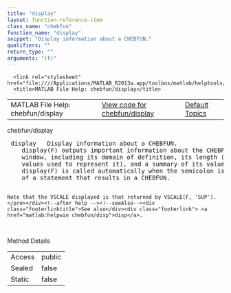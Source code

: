 ```yaml
---
title: "display"
layout: function-reference-item
class_name: "chebfun"
function_name: "display"
snippet: "Display information about a CHEBFUN."
qualifiers: ""
return_type: ""
arguments: "(f)"
---
```


<html>
   <head>
      <meta http-equiv="Content-Type" content="text/html; charset=utf-8">
   
      <link rel="stylesheet" href="file:////Applications/MATLAB_R2013a.app/toolbox/matlab/helptools/private/helpwin.css">
      <title>MATLAB File Help: chebfun/display</title>
   </head>
   <body>
      <!--Single-page help-->
      <table border="0" cellspacing="0" width="100%">
         <tr class="subheader">
            <td class="headertitle">MATLAB File Help: chebfun/display</td>
            <td class="subheader-left"><a href="matlab:edit chebfun/display">View code for chebfun/display</a></td>
            <td class="subheader-right"><a href="matlab:helpwin">Default Topics</a></td>
         </tr>
      </table>
      <div class="title">chebfun/display</div>
      <div class="helptext"><pre><!--helptext --> <span class="helptopic">display</span>   Display information about a CHEBFUN.
    <span class="helptopic">display</span>(F) outputs important information about the CHEBFUN F to the command
    window, including its domain of definition, its length (number of sample
    values used to represent it), and a summary of its values at its endpoints.
    <span class="helptopic">display</span>(F) is called automatically when the semicolon is not used at the end
    of a statement that results in a CHEBFUN.
 
    Note that the VSCALE displayed is that returned by VSCALE(F, 'SUP').</pre></div><!--after help --><!--seeAlso--><div class="footerlinktitle">See also</div><div class="footerlink"> <a href="matlab:helpwin chebfun/disp">disp</a>.
</div>
      <!--Method-->
      <div class="sectiontitle">Method Details</div>
      <table class="class-details">
         <tr>
            <td class="class-detail-label">Access</td>
            <td>public</td>
         </tr>
         <tr>
            <td class="class-detail-label">Sealed</td>
            <td>false</td>
         </tr>
         <tr>
            <td class="class-detail-label">Static</td>
            <td>false</td>
         </tr>
      </table>
   </body>
</html>
